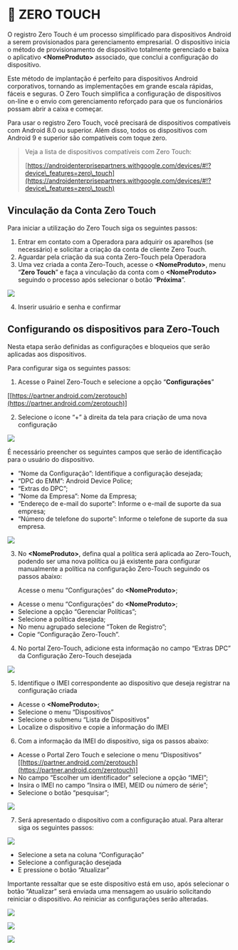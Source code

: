 # 🤳 ZERO TOUCH

O registro Zero Touch é um processo simplificado para dispositivos Android a serem provisionados para gerenciamento empresarial. O dispositivo inicia o método de provisionamento de dispositivo totalmente gerenciado e baixa o aplicativo **\<NomeProduto>** associado, que conclui a configuração do dispositivo.

Este método de implantação é perfeito para dispositivos Android corporativos, tornando as implementações em grande escala rápidas, fáceis e seguras. O Zero Touch simplifica a configuração de dispositivos on-line e o envio com gerenciamento reforçado para que os funcionários possam abrir a caixa e começar.

Para usar o registro Zero Touch, você precisará de dispositivos compatíveis com Android 8.0 ou superior. Além disso, todos os dispositivos com Android 9 e superior são compatíveis com toque zero.

> Veja a lista de dispositivos compatíveis com Zero Touch:
>
> [https://androidenterprisepartners.withgoogle.com/devices/#!?device\_features=zero\_touch](https://androidenterprisepartners.withgoogle.com/devices/#!?device\_features=zero\_touch)

## **Vinculação da Conta Zero Touch**

Para iniciar a utilização do Zero Touch siga os seguintes passos:

1. Entrar em contato com a Operadora para adquirir os aparelhos (se necessário) e solicitar a criação da conta de cliente Zero Touch.
2. Aguardar pela criação da sua conta Zero-Touch pela Operadora
3. Uma vez criada a conta Zero-Touch, acesse o **\<NomeProduto>**, menu “**Zero Touch**” e faça a vinculação da conta com o **\<NomeProduto>** seguindo o processo após selecionar o botão “**Próxima**”.

![](<../.gitbook/assets/0 (3).png>)

4. Inserir usuário e senha e confirmar

## **Configurando os dispositivos para Zero-Touch**

Nesta etapa serão definidas as configurações e bloqueios que serão aplicadas aos dispositivos.

Para configurar siga os seguintes passos:

1. Acesse o Painel Zero-Touch e selecione a opção “**Configurações**”

\[[https://partner.android.com/zerotouch](https://partner.android.com/zerotouch)]

2. Selecione o ícone “+” à direita da tela para criação de uma nova configuração

![](<../.gitbook/assets/1 (3).png>)

É necessário preencher os seguintes campos que serão de identificação para o usuário do dispositivo.

* “Nome da Configuração”: Identifique a configuração desejada;
* “DPC do EMM”: Android Device Police;
* “Extras do DPC”;
* “Nome da Empresa”: Nome da Empresa;
* “Endereço de e-mail do suporte”: Informe o e-mail de suporte da sua empresa;
* “Número de telefone do suporte”: Informe o telefone de suporte da sua empresa.

![](<../.gitbook/assets/2 (1) (1).png>)

3.  No **\<NomeProduto>**, defina qual a política será aplicada ao Zero-Touch, podendo ser uma nova política ou já existente para configurar manualmente a política na configuração Zero-Touch seguindo os passos abaixo:

    Acesse o menu “Configurações” do **\<NomeProduto>**;

* Acesse o menu “Configurações” do **\<NomeProduto>**;
* Selecione a opção “Gerenciar Políticas”;
* Selecione a política desejada;
* No menu agrupado selecione “Token de Registro”;
* Copie “Configuração Zero-Touch”.

4. No portal Zero-Touch, adicione esta informação no campo “Extras DPC” da Configuração Zero-Touch desejada

![](../.gitbook/assets/4.png)

5. Identifique o IMEI correspondente ao dispositivo que deseja registrar na configuração criada

* Acesse o **\<NomeProduto>**;
* Selecione o menu “Dispositivos”
* Selecione o submenu “Lista de Dispositivos”
* Localize o dispositivo e copie a informação do IMEI

6. Com a informação da IMEI do dispositivo, siga os passos abaixo:

* Acesse o Portal Zero Touch e selecione o menu “Dispositivos” \[[https://partner.android.com/zerotouch](https://partner.android.com/zerotouch)]
* No campo “Escolher um identificador” selecione a opção “IMEI”;
* Insira o IMEI no campo “Insira o IMEI, MEID ou número de série”;
* Selecione o botão “pesquisar”;

![](../.gitbook/assets/5.png)

7. Será apresentado o dispositivo com a configuração atual. Para alterar siga os seguintes passos:

![](../.gitbook/assets/6.png)

* Selecione a seta na coluna “Configuração”
* Selecione a configuração desejada
* E pressione o botão “Atualizar”

Importante ressaltar que se este dispositivo está em uso, após selecionar o botão “Atualizar” será enviada uma mensagem ao usuário solicitando reiniciar o dispositivo. Ao reiniciar as configurações serão alteradas.

![](../.gitbook/assets/7.png)

![](../.gitbook/assets/8.png)

![](../.gitbook/assets/9.png)
